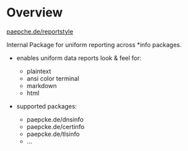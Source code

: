 # Overview

[paepche.de/reportstyle](https://paepcke.de/reportstyle)

Internal Package for uniform reporting across \*info packages. 

- enables uniform data reports look & feel for:
	- plaintext
	- ansi color terminal 
	- markdown 
	- html

- supported packages:
	- paepcke.de/dnsinfo
	- paepcke.de/certinfo
	- paepcke.de/tlsinfo
	- ...

